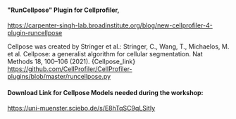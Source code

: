 #### "RunCellpose" Plugin for Cellprofiler, 
https://carpenter-singh-lab.broadinstitute.org/blog/new-cellprofiler-4-plugin-runcellpose

Cellpose was created by Stringer et al.: 
Stringer, C., Wang, T., Michaelos, M. et al. Cellpose: a generalist algorithm for cellular segmentation. Nat Methods 18, 100–106 (2021). {Cellpose_link}
https://github.com/CellProfiler/CellProfiler-plugins/blob/master/runcellpose.py


#### Download Link for Cellpose Models needed during the workshop:

https://uni-muenster.sciebo.de/s/E8hTqSC9qLSitIy
